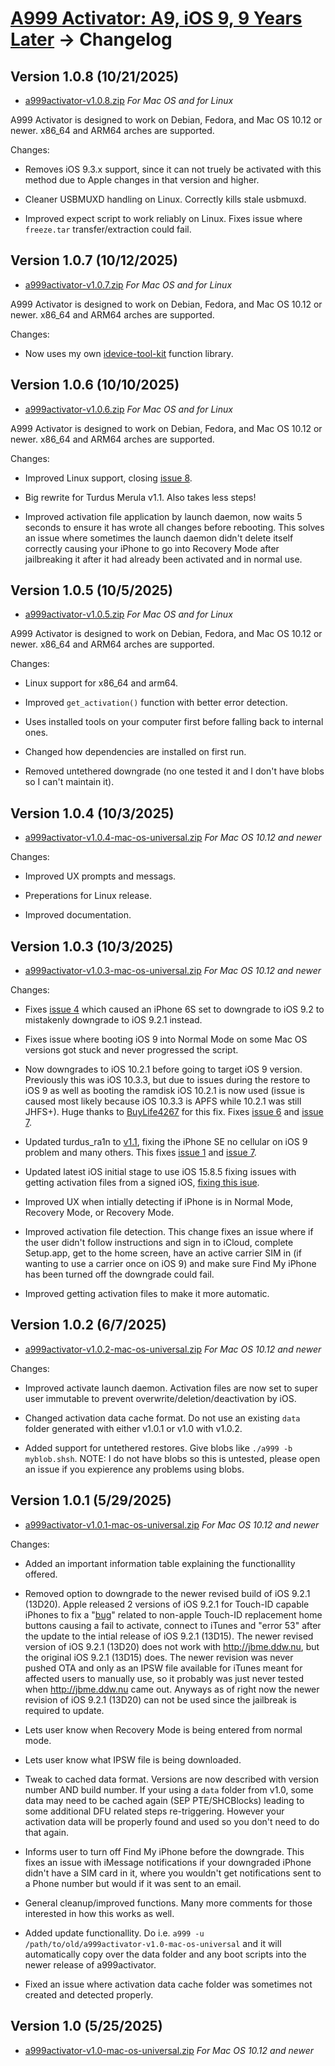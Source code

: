 # [A999 Activator: A9, iOS 9, 9 Years Later](readme.md) -> Changelog

## Version 1.0.8 (10/21/2025)

* [a999activator-v1.0.8.zip](https://github.com/alex-free/a999activator/releases/download/v1.0.8/a999-activator-v1.0.8.zip) _For Mac OS and for Linux_

A999 Activator is designed to work on Debian, Fedora, and Mac OS 10.12 or newer. x86_64 and ARM64 arches are supported.

Changes:

* Removes iOS 9.3.x support, since it can not truely be activated with this method due to Apple changes in that version and higher.

* Cleaner USBMUXD handling on Linux. Correctly kills stale usbmuxd.

* Improved expect script to work reliably on Linux. Fixes issue where `freeze.tar` transfer/extraction could fail.

## Version 1.0.7 (10/12/2025)

* [a999activator-v1.0.7.zip](https://github.com/alex-free/a999activator/releases/download/v1.0.7/a999-activator-v1.0.7.zip) _For Mac OS and for Linux_

A999 Activator is designed to work on Debian, Fedora, and Mac OS 10.12 or newer. x86_64 and ARM64 arches are supported.

Changes:

* Now uses my own [idevice-tool-kit](https://github.com/alex-free/idevice-tool-kit) function library.

## Version 1.0.6 (10/10/2025)

* [a999activator-v1.0.6.zip](https://github.com/alex-free/a999activator/releases/download/v1.0.6/a999-activator-v1.0.6.zip) _For Mac OS and for Linux_

A999 Activator is designed to work on Debian, Fedora, and Mac OS 10.12 or newer. x86_64 and ARM64 arches are supported.

Changes:

* Improved Linux support, closing [issue 8](https://github.com/alex-free/a999activator/issues/8).

* Big rewrite for Turdus Merula v1.1. Also takes less steps!

* Improved activation file application by launch daemon, now waits 5 seconds to ensure it has wrote all changes before rebooting. This solves an issue where sometimes the launch daemon didn't delete itself correctly causing your iPhone to go into Recovery Mode after jailbreaking it after it had already been activated and in normal use.

## Version 1.0.5 (10/5/2025)

* [a999activator-v1.0.5.zip](https://github.com/alex-free/a999activator/releases/download/v1.0.5/a999-activator-v1.0.5.zip) _For Mac OS and for Linux_

A999 Activator is designed to work on Debian, Fedora, and Mac OS 10.12 or newer. x86_64 and ARM64 arches are supported.

Changes:

* Linux support for x86_64 and arm64.

* Improved `get_activation()` function with better error detection.

* Uses installed tools on your computer first before falling back to internal ones.

* Changed how dependencies are installed on first run.

* Removed untethered downgrade (no one tested it and I don't have blobs so I can't maintain it).

## Version 1.0.4 (10/3/2025)

* [a999activator-v1.0.4-mac-os-universal.zip](https://github.com/alex-free/a999activator/releases/download/v1.0.4/a999-activator-v1.0.4-mac-os-universal.zip) _For Mac OS 10.12 and newer_

Changes:

* Improved UX prompts and messags.

* Preperations for Linux release.

* Improved documentation.

## Version 1.0.3 (10/3/2025)

* [a999activator-v1.0.3-mac-os-universal.zip](https://github.com/alex-free/a999activator/releases/download/v1.0.3/a999-activator-v1.0.3-mac-os-universal.zip) _For Mac OS 10.12 and newer_

Changes:

* Fixes [issue 4](https://github.com/alex-free/a999activator/issues/4) which caused an iPhone 6S set to downgrade to iOS 9.2 to mistakenly downgrade to iOS 9.2.1 instead.

* Fixes issue where booting iOS 9 into Normal Mode on some Mac OS versions got stuck and never progressed the script.

* Now downgrades to iOS 10.2.1 before going to target iOS 9 version. Previously this was iOS 10.3.3, but due to issues during the restore to iOS 9 as well as booting the ramdisk iOS 10.2.1 is now used (issue is caused most likely because iOS 10.3.3 is APFS while 10.2.1 was still JHFS+). Huge thanks to [BuyLife4267](https://reddit.com/user/BuyLife4267/) for this fix. Fixes [issue 6](https://github.com/alex-free/a999activator/issues/6) and [issue 7](https://github.com/alex-free/a999activator/issues/5).

* Updated turdus_ra1n to [v1.1](https://sep.lol/), fixing the iPhone SE no cellular on iOS 9 problem and many others. This fixes [issue 1](https://github.com/alex-free/a999activator/issues/1) and [issue 7](https://github.com/alex-free/a999activator/issues/7).

* Updated latest iOS initial stage to use iOS 15.8.5 fixing issues with getting activation files from a signed iOS, [fixing this isue](https://github.com/alex-free/a999activator/issues/7).

* Improved UX when intially detecting if iPhone is in Normal Mode, Recovery Mode, or Recovery Mode.

* Improved activation file detection. This change fixes an issue where if the user didn't follow instructions and sign in to iCloud, complete Setup.app, get to the home screen, have an active carrier SIM in (if wanting to use a carrier once on iOS 9) and make sure Find My iPhone has been turned off the downgrade could fail.

* Improved getting activation files to make it more automatic.

## Version 1.0.2 (6/7/2025)

* [a999activator-v1.0.2-mac-os-universal.zip](https://github.com/alex-free/a999activator/releases/download/v1.0.2/a999-activator-v1.0.2-mac-os-universal.zip) _For Mac OS 10.12 and newer_

Changes:

* Improved activate launch daemon. Activation files are now set to super user immutable to prevent overwrite/deletion/deactivation by iOS.

* Changed activation data cache format. Do not use an existing `data` folder generated with either v1.0.1 or v1.0 with v1.0.2.

* Added support for untethered restores. Give blobs like `./a999 -b myblob.shsh`. NOTE: I do not have blobs so this is untested, please open an issue if you expierence any problems using blobs.

## Version 1.0.1 (5/29/2025)

* [a999activator-v1.0.1-mac-os-universal.zip](https://github.com/alex-free/a999activator/releases/download/v1.0.1/a999-activator-v1.0.1-mac-os-universal.zip) _For Mac OS 10.12 and newer_

Changes:

* Added an important information table explaining the functionallity offered.

* Removed option to downgrade to the newer revised build of iOS 9.2.1 (13D20). Apple released 2 versions of iOS 9.2.1 for Touch-ID capable iPhones to fix a "[bug](https://www.idownloadblog.com/2016/02/18/ios-9-2-1-build-13d20-ipad/)" related to non-apple Touch-ID replacement home buttons causing a fail to activate, connect to iTunes and "error 53" after the update to the intial release of iOS 9.2.1 (13D15). The newer revised version of iOS 9.2.1 (13D20) does not work with http://jbme.ddw.nu, but the original iOS 9.2.1 (13D15) does. The newer revision was never pushed OTA and only as an IPSW file available for iTunes meant for affected users to manually use, so it probably was just never tested when http://jbme.ddw.nu came out. Anyways as of right now the newer revision of iOS 9.2.1 (13D20) can not be used since the jailbreak is required to update.

* Lets user know when Recovery Mode is being entered from normal mode.

* Lets user know what IPSW file is being downloaded.

* Tweak to cached data format. Versions are now described with version number AND build number. If your using a `data` folder from v1.0, some data may need to be cached again (SEP PTE/SHCBlocks) leading to some additional DFU related steps re-triggering. However your activation data will be properly found and used so you don't need to do that again.

* Informs user to turn off Find My iPhone before the downgrade. This fixes an issue with iMessage notifications if your downgraded iPhone didn't have a SIM card in it, where you wouldn't get notifications sent to a Phone number but would if it was sent to an email.

* General cleanup/improved functions. Many more comments for those interested in how this works as well.

* Added update functionallity. Do i.e. `a999 -u /path/to/old/a999activator-v1.0-mac-os-universal` and it will automatically copy over the data folder and any boot scripts into the newer release of a999activator.

* Fixed an issue where activation data cache folder was sometimes not created and detected properly.

## Version 1.0 (5/25/2025)

* [a999activator-v1.0-mac-os-universal.zip](https://github.com/alex-free/a999activator/releases/download/v1.0/a999-activator-v1.0-mac-os-universal.zip) _For Mac OS 10.12 and newer_